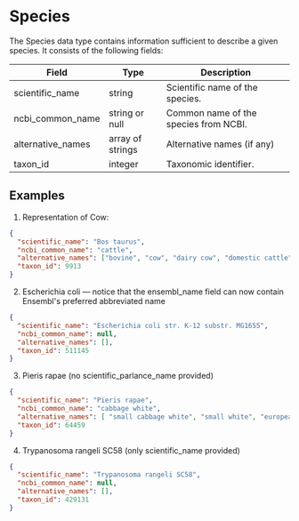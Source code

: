 # Species

The Species data type contains information sufficient to describe a given species. It consists of the following fields:

| Field                     | Type                  | Description                               | 
|---------------------------|-----------------------|-------------------------------------------|
| scientific_name           | string                | Scientific name of the species.           
| ncbi_common_name          | string or null        | Common name of the species from NCBI.        
| alternative_names         | array of strings      | Alternative names (if any)                 
| taxon_id                  | integer               | Taxonomic identifier. 


## Examples

1. Representation of Cow:

```json
{
  "scientific_name": "Bos taurus",
  "ncbi_common_name": "cattle",
  "alternative_names": ["bovine", "cow", "dairy cow", "domestic cattle", "domestic cow"],
  "taxon_id": 9913
}
```

2. Escherichia coli — notice that the ensembl_name field can now contain Ensembl's preferred abbreviated name

```json
{
  "scientific_name": "Escherichia coli str. K-12 substr. MG1655",
  "ncbi_common_name": null, 
  "alternative_names": [],
  "taxon_id": 511145
}
```

3. Pieris rapae (no scientific_parlance_name provided)
```json
{
  "scientific_name": "Pieris rapae",
  "ncbi_common_name": "cabbage white",
  "alternative_names": [ "small cabbage white", "small white", "european cabbage white"],
  "taxon_id": 64459
}
```

4. Trypanosoma rangeli SC58 (only scientific_name provided)
```json
{
  "scientific_name": "Trypanosoma rangeli SC58",
  "ncbi_common_name": null,
  "alternative_names": [],
  "taxon_id": 429131
}
```

